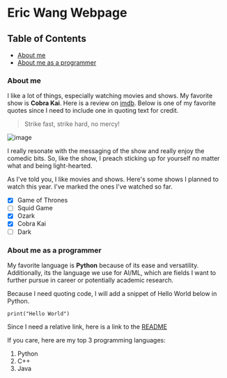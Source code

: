 # Eric Wang Webpage

## Table of Contents
- [About me](#about-me)
- [About me as a programmer](#about-me-as-a-programmer)

### About me

I like a lot of things, especially watching movies and shows. My favorite show is **Cobra Kai**. Here is a review on [imdb](https://www.imdb.com/title/tt7221388/). Below is one of my favorite quotes since I need to include one in quoting text for credit.

> Strike fast, strike hard, no mercy!

![image](https://github.com/user-attachments/assets/f64fa7e3-1760-471e-af34-e403dfa11821)

I really resonate with the messaging of the show and really enjoy the comedic bits. So, like the show, I preach sticking up for yourself no matter what and being light-hearted.

As I've told you, I like movies and shows. Here's some shows I planned to watch this year. I've marked the ones I've watched so far.

- [x] Game of Thrones
- [ ] Squid Game
- [x] Ozark
- [x] Cobra Kai
- [ ] Dark

### About me as a programmer

My favorite language is **Python** because of its ease and versatility. Additionally, its the language we use for AI/ML, which are fields I want to further pursue in career or potentially academic research.

Because I need quoting code, I will add a snippet of Hello World below in Python.

```
print("Hello World")
```

Since I need a relative link, here is a link to the [README](README.md)

If you care, here are my top 3 programming languages:

1. Python
2. C++
3. Java
